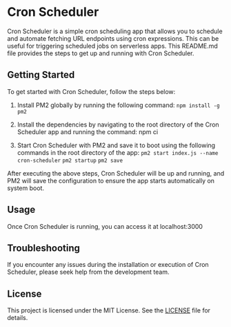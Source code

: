 # Cron Scheduler

Cron Scheduler is a simple cron scheduling app that allows you to schedule and automate fetching URL endpoints using cron expressions. This can be useful for triggering scheduled jobs on serverless apps. This README.md file provides the steps to get up and running with Cron Scheduler.

## Getting Started

To get started with Cron Scheduler, follow the steps below:

1. Install PM2 globally by running the following command:
`npm install -g pm2`


2. Install the dependencies by navigating to the root directory of the Cron Scheduler app and running the command:
npm ci

3. Start Cron Scheduler with PM2 and save it to boot using the following commands in the root directory of the app:
`pm2 start index.js --name cron-scheduler`
`pm2 startup`
`pm2 save`


After executing the above steps, Cron Scheduler will be up and running, and PM2 will save the configuration to ensure the app starts automatically on system boot.

## Usage

Once Cron Scheduler is running, you can access it at localhost:3000

## Troubleshooting

If you encounter any issues during the installation or execution of Cron Scheduler, please seek help from the development team.

## License

This project is licensed under the MIT License. See the [LICENSE](LICENSE) file for details.